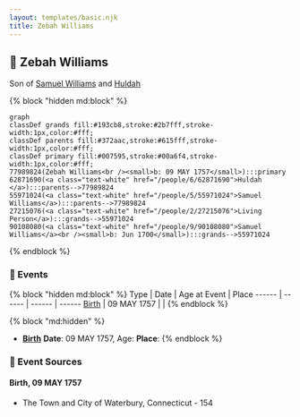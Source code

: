 ```yaml
---
layout: templates/basic.njk
title: Zebah Williams
---
```

## 🔵 Zebah Williams

Son of [Samuel Williams](/people/5/55971024) and [Huldah ](/people/6/62871690)

{% block "hidden md:block" %}
```mermaid
graph
classDef grands fill:#193cb8,stroke:#2b7fff,stroke-width:1px,color:#fff;
classDef parents fill:#372aac,stroke:#615fff,stroke-width:1px,color:#fff;
classDef primary fill:#007595,stroke:#00a6f4,stroke-width:1px,color:#fff;
77989824(Zebah Williams<br /><small>b: 09 MAY 1757</small>):::primary
62871690(<a class="text-white" href="/people/6/62871690">Huldah </a>):::parents-->77989824
55971024(<a class="text-white" href="/people/5/55971024">Samuel Williams</a>):::parents-->77989824
27215076(<a class="text-white" href="/people/2/27215076">Living Person</a>):::grands-->55971024
90108080(<a class="text-white" href="/people/9/90108080">Samuel Williams</a><br /><small>b: Jun 1700</small>):::grands-->55971024
```
{% endblock %}

### 📆 Events

{% block "hidden md:block" %}
Type | Date | Age at Event | Place
------ | ------ | ------ | ------
[Birth](#event-event-2) | 09 MAY 1757 |  |
{% endblock %}

{% block "md:hidden" %}
- **[Birth](#event-event-2)**
**Date**: 09 MAY 1757, Age:
**Place**:
{% endblock %}

### 📰 Event Sources

#### <a id="event-event-2"></a> Birth, 09 MAY 1757
* The Town and City of Waterbury, Connecticut  - 154